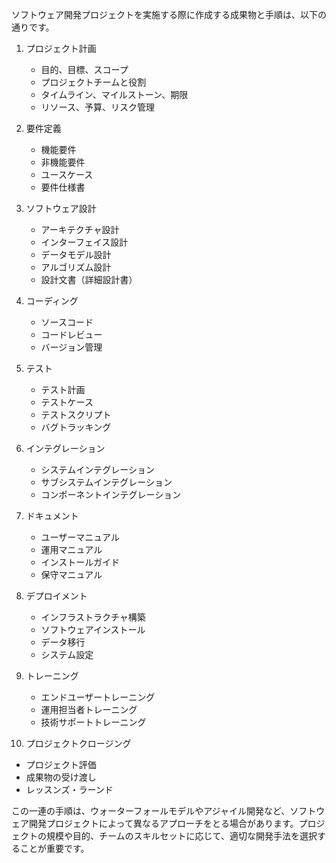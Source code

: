 ソフトウェア開発プロジェクトを実施する際に作成する成果物と手順は、以下の通りです。

1. プロジェクト計画
   - 目的、目標、スコープ
   - プロジェクトチームと役割
   - タイムライン、マイルストーン、期限
   - リソース、予算、リスク管理

2. 要件定義
   - 機能要件
   - 非機能要件
   - ユースケース
   - 要件仕様書

3. ソフトウェア設計
   - アーキテクチャ設計
   - インターフェイス設計
   - データモデル設計
   - アルゴリズム設計
   - 設計文書（詳細設計書）

4. コーディング
   - ソースコード
   - コードレビュー
   - バージョン管理

5. テスト
   - テスト計画
   - テストケース
   - テストスクリプト
   - バグトラッキング

6. インテグレーション
   - システムインテグレーション
   - サブシステムインテグレーション
   - コンポーネントインテグレーション

7. ドキュメント
   - ユーザーマニュアル
   - 運用マニュアル
   - インストールガイド
   - 保守マニュアル

8. デプロイメント
   - インフラストラクチャ構築
   - ソフトウェアインストール
   - データ移行
   - システム設定

9. トレーニング
   - エンドユーザートレーニング
   - 運用担当者トレーニング
   - 技術サポートトレーニング

10. プロジェクトクロージング
   - プロジェクト評価
   - 成果物の受け渡し
   - レッスンズ・ラーンド

この一連の手順は、ウォーターフォールモデルやアジャイル開発など、ソフトウェア開発プロジェクトによって異なるアプローチをとる場合があります。プロジェクトの規模や目的、チームのスキルセットに応じて、適切な開発手法を選択することが重要です。